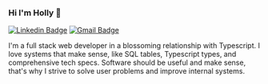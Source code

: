 ### Hi I'm Holly 👋

[![Linkedin Badge](https://img.shields.io/badge/-Holly_Stefan-blue?style=flat&logo=Linkedin&logoColor=white&link=https://www.linkedin.com/in/holly-stefan-18687b113/)](https://www.linkedin.com/in/holly-stefan-18687b113/)
[![Gmail Badge](https://img.shields.io/badge/-Holly_Stefan-c14438?style=flat&logo=Gmail&logoColor=white&link=mailto:hmbullis828@gmail.com)](mailto:hmbullis828@gmail.com)

I'm a full stack web developer in a blossoming relationship with Typescript. I love systems that make sense, like SQL tables, Typescript types, and comprehensive tech specs. Software should be useful and make sense, that's why I strive to solve user problems and improve internal systems.
<!--
**HollyB-collab/HollyB-Collab** is a ✨ _special_ ✨ repository because its `README.md` (this file) appears on your GitHub profile.

Here are some ideas to get you started:

- 🔭 I’m currently working on ...
- 🌱 I’m currently learning ...
- 👯 I’m looking to collaborate on ...
- 🤔 I’m looking for help with ...
- 💬 Ask me about ...
- 📫 How to reach me: ...
- 😄 Pronouns: ...
- ⚡ Fun fact: ...
-->
